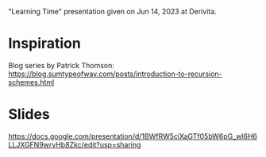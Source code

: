 "Learning Time" presentation given on Jun 14, 2023 at Derivita.

# Inspiration

Blog series by Patrick Thomson: https://blog.sumtypeofway.com/posts/introduction-to-recursion-schemes.html

# Slides

https://docs.google.com/presentation/d/1BWfRW5ciXaGTf05bW6pG_wl6H6LLJXGFN9wryHb8Zkc/edit?usp=sharing